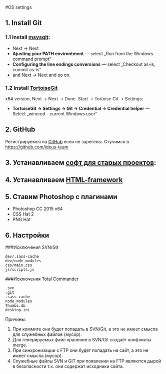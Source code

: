#OS settings

## 1. Install Git
### 1.1 Install [msysgit](http://msysgit.github.io/):
 - Next → Next
 - __Ajusting your PATH environtment__ — select „Run from the Windows command prompt“
 - __Configuring the line endings conversions__ — select „Checkout as-is, commit as-is“
 - and Next → Next and so on.


### 1.2 Install [TortoiseGit](https://code.google.com/p/tortoisegit/wiki/Download)
x64 version. Next → Next → Done.
Start → Tortoise Git → Settings:
  - __TortoiseGit → Settings → Git → Credential → Credential helper__ — Select „wincred - current Windows user“

## 2. GitHub
Регистрируемся на [GitHub](https://github.com/) если не зарегены. Стучимся в https://github.com/ideus-team

## 3. Устанавливаем [софт для старых проектов](https://github.com/ideus-team/guidelines/blob/master/frontend/settings-old-projects.md):

## 4. Устанавливаем [HTML-framework](https://github.com/ideus-team/html-framework)

## 5. Ставим Photoshop с плагинами
 - Photoshop CC 2015 x64
 - CSS Hat 2
 - PNG Hat

## 6. Настройки
###Исключения SVN/Git
```
dev/.sass-cache
dev/node_modules
css/main.css
js/scripts.js
```

###Исключения Total Commander
```
.svn
.git
.sass-cache
node_modules
Thumbs.db
desktop.ini
```

Причины:
 1. При коммите они будет попадать в SVN/Git, а это не имеет смысла для служебных файлов (мусор).
 2. Для генерируемых файл хранение в SVN/Git создаёт конфликты merge.
 3. При синхронизации с FTP они будет попадать на сайт, а это не имеет смысла (мусор).
 4. Служебные файлы SVN и GIT при появлении на FTP являются дырой в безопасности т.к. они содержат исходники сайта.
